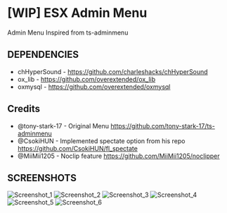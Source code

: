 # [WIP] ESX Admin Menu
Admin Menu Inspired from ts-adminmenu

## DEPENDENCIES
- chHyperSound - https://github.com/charleshacks/chHyperSound
- ox_lib - https://github.com/overextended/ox_lib
- oxmysql - https://github.com/overextended/oxmysql

## Credits
  - @tony-stark-17 - Original Menu https://github.com/tony-stark-17/ts-adminmenu
  - @CsokiHUN - Implemented spectate option from his repo  https://github.com/CsokiHUN/fl_spectate
  - @MiiMii1205 - Noclip feature https://github.com/MiiMii1205/noclipper

## SCREENSHOTS

![Screenshot_1](https://user-images.githubusercontent.com/75763087/167043346-6de1f989-ec57-43d0-b6dd-c7080e0f4f95.png)
![Screenshot_2](https://user-images.githubusercontent.com/75763087/167043339-8226de26-12f1-4ab5-a8bd-432f131ce584.png)
![Screenshot_3](https://user-images.githubusercontent.com/75763087/167043335-da09c1d6-cc47-41fd-ba78-4fae7cb22b83.png)
![Screenshot_4](https://user-images.githubusercontent.com/75763087/167043338-a982b1c0-4067-4aaf-a5b9-008984e73495.png)
![Screenshot_5](https://user-images.githubusercontent.com/75763087/167043340-27260ef9-4d44-4818-b7c1-d9961e947cc6.png)
![Screenshot_6](https://user-images.githubusercontent.com/75763087/167043344-91c05465-1c07-499e-9062-0db88f426b3f.png)
